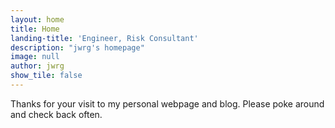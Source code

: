 ```yaml
---
layout: home
title: Home
landing-title: 'Engineer, Risk Consultant'
description: "jwrg's homepage"
image: null
author: jwrg
show_tile: false
---
```


Thanks for your visit to my personal webpage and blog.  Please poke around and check back often.
